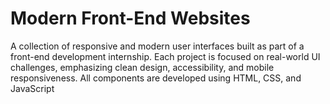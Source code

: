 # Modern Front-End Websites
A collection of responsive and modern user interfaces built as part of a front-end development internship. Each project is focused on real-world UI challenges, emphasizing clean design, accessibility, and mobile responsiveness. All components are developed using HTML, CSS, and JavaScript
